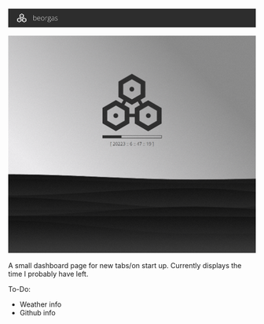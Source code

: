 ![Beorgas](doc/header.png)

![screenshot](scrot.png)

A small dashboard page for new tabs/on start up. Currently displays the time I
probably have left.

To-Do:

- Weather info
- Github info
